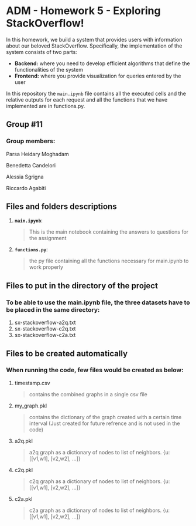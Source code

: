 # ADM - Homework 5 - Exploring StackOverflow!


In this homework, we build a system that provides users with information about our beloved StackOverflow. Specifically, the implementation of the system consists of two parts:

* **Backend:** where you need to develop efficient algorithms that define the functionalities of the system
* **Frontend:** where you provide visualization for queries entered by the user

In this repository the `main.ipynb` file contains all the executed cells and the relative outputs for each request and all the functions that we have implemented are in functions.py.



## Group #11
### **Group members:**

Parsa Heidary Moghadam

Benedetta Candelori

Alessia Sgrigna

Riccardo Agabiti

## Files and folders descriptions

1. __`main.ipynb`__:
   > This is the main notebook containing the answers to questions for the assignment
2. __`functions.py`__:
   > the py file containing all the functions necessary for main.ipynb to work properly
   
 
## Files to put in the directory of the project

### To be able to use the main.ipynb file, the three datasets have to be placed in the same directory:

1. sx-stackoverflow-a2q.txt
2. sx-stackoverflow-c2q.txt
3. sx-stackoverflow-c2a.txt


## Files to be created automatically

### When running the code, few files would be created as below:

1. timestamp.csv
    > contains the combined graphs in a single csv file
2. my_graph.pkl
    > contains the dictionary of the graph created with a certain time interval (Just created for future refrence and is not used in the code)
2. a2q.pkl
    > a2q graph as a dictionary of nodes to list of neighbors. {u: [[v1,w1], [v2,w2], ...]}
2. c2q.pkl
    > c2q graph as a dictionary of nodes to list of neighbors. {u: [[v1,w1], [v2,w2], ...]}
2. c2a.pkl
    > c2a graph as a dictionary of nodes to list of neighbors. {u: [[v1,w1], [v2,w2], ...]}


